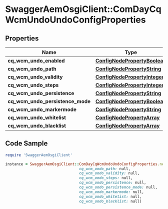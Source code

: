 # SwaggerAemOsgiClient::ComDayCqWcmUndoUndoConfigProperties

## Properties

Name | Type | Description | Notes
------------ | ------------- | ------------- | -------------
**cq_wcm_undo_enabled** | [**ConfigNodePropertyBoolean**](ConfigNodePropertyBoolean.md) |  | [optional] 
**cq_wcm_undo_path** | [**ConfigNodePropertyString**](ConfigNodePropertyString.md) |  | [optional] 
**cq_wcm_undo_validity** | [**ConfigNodePropertyInteger**](ConfigNodePropertyInteger.md) |  | [optional] 
**cq_wcm_undo_steps** | [**ConfigNodePropertyInteger**](ConfigNodePropertyInteger.md) |  | [optional] 
**cq_wcm_undo_persistence** | [**ConfigNodePropertyString**](ConfigNodePropertyString.md) |  | [optional] 
**cq_wcm_undo_persistence_mode** | [**ConfigNodePropertyBoolean**](ConfigNodePropertyBoolean.md) |  | [optional] 
**cq_wcm_undo_markermode** | [**ConfigNodePropertyString**](ConfigNodePropertyString.md) |  | [optional] 
**cq_wcm_undo_whitelist** | [**ConfigNodePropertyArray**](ConfigNodePropertyArray.md) |  | [optional] 
**cq_wcm_undo_blacklist** | [**ConfigNodePropertyArray**](ConfigNodePropertyArray.md) |  | [optional] 

## Code Sample

```ruby
require 'SwaggerAemOsgiClient'

instance = SwaggerAemOsgiClient::ComDayCqWcmUndoUndoConfigProperties.new(cq_wcm_undo_enabled: null,
                                 cq_wcm_undo_path: null,
                                 cq_wcm_undo_validity: null,
                                 cq_wcm_undo_steps: null,
                                 cq_wcm_undo_persistence: null,
                                 cq_wcm_undo_persistence_mode: null,
                                 cq_wcm_undo_markermode: null,
                                 cq_wcm_undo_whitelist: null,
                                 cq_wcm_undo_blacklist: null)
```


